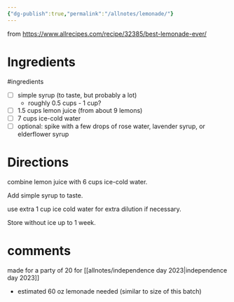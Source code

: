 ```yaml
---
{"dg-publish":true,"permalink":"/allnotes/lemonade/"}
---
```



from https://www.allrecipes.com/recipe/32385/best-lemonade-ever/

# Ingredients
#ingredients 
* [ ] simple syrup (to taste, but probably a lot)
	* roughly 0.5 cups - 1 cup?
* [ ] 1.5 cups lemon juice (from about 9 lemons)
* [ ] 7 cups ice-cold water
* [ ] optional:  spike with a few drops of rose water, lavender syrup, or elderflower syrup

# Directions

combine lemon juice with 6 cups ice-cold water.

Add simple syrup to taste.

use extra 1 cup ice cold water for extra dilution if necessary.

Store without ice up to 1 week.

# comments

made for a party of 20 for [[allnotes/independence day 2023\|independence day 2023]]
 - estimated 60 oz lemonade needed (similar to size of this batch)